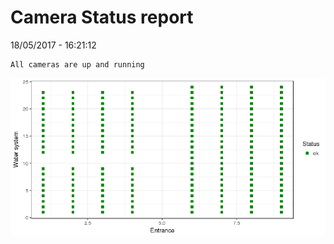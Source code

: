 Camera Status report
================
18/05/2017 - 16:21:12

    All cameras are up and running

![](camreport_files/figure-markdown_github/unnamed-chunk-2-1.png)
